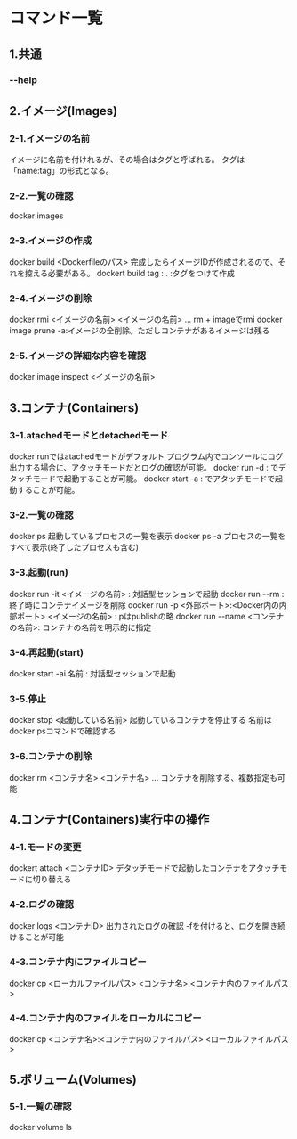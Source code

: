 # コマンド一覧

## 1.共通

### --help

## 2.イメージ(Images)

### 2-1.イメージの名前
イメージに名前を付けれるが、その場合はタグと呼ばれる。
タグは「name:tag」の形式となる。

### 2-2.一覧の確認
docker images

### 2-3.イメージの作成
docker build <Dockerfileのパス>
完成したらイメージIDが作成されるので、それを控える必要がある。
dockert build tag <name>:<Tag> . :タグをつけて作成

### 2-4.イメージの削除
docker rmi <イメージの名前> <イメージの名前> ...
rm + imageでrmi
docker image prune -a:イメージの全削除。ただしコンテナがあるイメージは残る

### 2-5.イメージの詳細な内容を確認
docker image inspect <イメージの名前>

## 3.コンテナ(Containers)

### 3-1.atachedモードとdetachedモード
docker runではatachedモードがデフォルト
プログラム内でコンソールにログ出力する場合に、アタッチモードだとログの確認が可能。
docker run -d : でデタッチモードで起動することが可能。
docker start -a : でアタッチモードで起動することが可能。

### 3-2.一覧の確認
docker ps 起動しているプロセスの一覧を表示
docker ps -a プロセスの一覧をすべて表示(終了したプロセスも含む)

### 3-3.起動(run)
docker run -it <イメージの名前> : 対話型セッションで起動
docker run --rm : 終了時にコンテナイメージを削除
docker run -p <外部ポート>:<Docker内の内部ポート> <イメージの名前> : pはpublishの略
docker run --name <コンテナの名前>: コンテナの名前を明示的に指定

### 3-4.再起動(start)
docker start -ai 名前 : 対話型セッションで起動

### 3-5.停止
docker stop <起動している名前>
起動しているコンテナを停止する
名前はdocker psコマンドで確認する

### 3-6.コンテナの削除
docker rm <コンテナ名> <コンテナ名> ...
コンテナを削除する、複数指定も可能

## 4.コンテナ(Containers)実行中の操作

### 4-1.モードの変更
dockert attach <コンテナID>
デタッチモードで起動したコンテナをアタッチモードに切り替える

### 4-2.ログの確認
docker logs <コンテナID>
出力されたログの確認
-fを付けると、ログを開き続けることが可能

### 4-3.コンテナ内にファイルコピー
docker cp <ローカルファイルパス> <コンテナ名>:<コンテナ内のファイルパス>

### 4-4.コンテナ内のファイルをローカルにコピー
docker cp <コンテナ名>:<コンテナ内のファイルパス> <ローカルファイルパス> 

## 5.ボリューム(Volumes)

### 5-1.一覧の確認
docker volume ls

